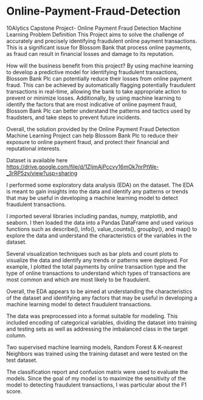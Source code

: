 # Online-Payment-Fraud-Detection
10Alytics Capstone Project- Online Payment Fraud Detection Machine Learning
Problem Definition
This Project aims to solve the challenge of accurately and precisely identifying fraudulent online payment transactions. This is a significant issue for Blossom Bank that process online payments, as fraud can result in financial losses and damage to its reputation.

How will the business benefit from this project?
By using machine learning to develop a predictive model for identifying fraudulent transactions, Blossom Bank Plc can potentially reduce their losses from online payment fraud. This can be achieved by automatically flagging potentially fraudulent transactions in real-time, allowing the bank to take appropriate action to prevent or minimize losses. Additionally, by using machine learning to identify the factors that are most indicative of online payment fraud, Blossom Bank Plc can better understand the patterns and tactics used by fraudsters, and take steps to prevent future incidents.

Overall, the solution provided by the Online Payment Fraud Detection Machine Learning Project can help Blossom Bank Plc to reduce their exposure to online payment fraud, and protect their financial and reputational interests.

Dataset is available here https://drive.google.com/file/d/1ZIjmAjPccvy16mOk7nrPtWe-_3rRP5zy/view?usp=sharing

I performed some exploratory data analysis (EDA) on the dataset. The EDA is meant to gain insights into the data and identify any patterns or trends that may be useful in developing a machine learning model to detect fraudulent transactions.

I imported several libraries including pandas, numpy, matplotlib, and seaborn. I then loaded the data into a Pandas DataFrame and used various functions such as describe(), info(), value_counts(), groupby(), and map() to explore the data and understand the characteristics of the variables in the dataset.

Several visualization techniques such as bar plots and count plots to visualize the data and identify any trends or patterns were deployed. For example, I plotted the total payments by online transaction type and the type of online transactions to understand which types of transactions are most common and which are most likely to be fraudulent.

Overall, the EDA appears to be aimed at understanding the characteristics of the dataset and identifying any factors that may be useful in developing a machine learning model to detect fraudulent transactions.

The data was preprocessed into a format suitable for modeling. This included encoding of categorical variables, dividing the dataset into training and testing sets as well as addressing the imbalanced class in the target column.

Two supervised machine learning models, Random Forest & K-nearest Neighbors was trained using the training dataset and were tested on the test dataset.

The classification report and confusion matrix were used to evaluate the models. Since the goal of my model is to maximize the sensitivity of the model to detecting fraudulent transactions, I was particular about the F1 score.
